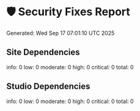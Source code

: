 # 🛡️ Security Fixes Report

Generated: Wed Sep 17 07:01:10 UTC 2025

## Site Dependencies
info: 0
low: 0
moderate: 0
high: 0
critical: 0
total: 0
## Studio Dependencies
info: 0
low: 0
moderate: 0
high: 0
critical: 0
total: 0
